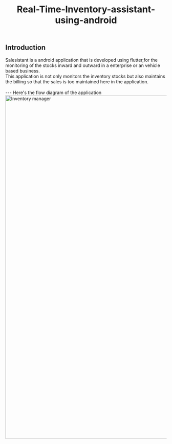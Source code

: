 <header>
<h1>Real-Time-Inventory-assistant-using-android</h1>
</header>

<h2>Introduction</h2>
     Salesistant is a android application that is developed using flutter,for the monitoring of the stocks inward and outward in a enterprise or an vehicle based business.<br>
      This application is not only monitors the inventory stocks but also maintains the billing so that the sales is too maintained here in the application.<br><br>
---
Here's the flow diagram of the application
<img width="1076" alt="Inventory manager" src="https://github.com/user-attachments/assets/cc856fad-2348-474f-90e7-ea9a94aada21">
    
